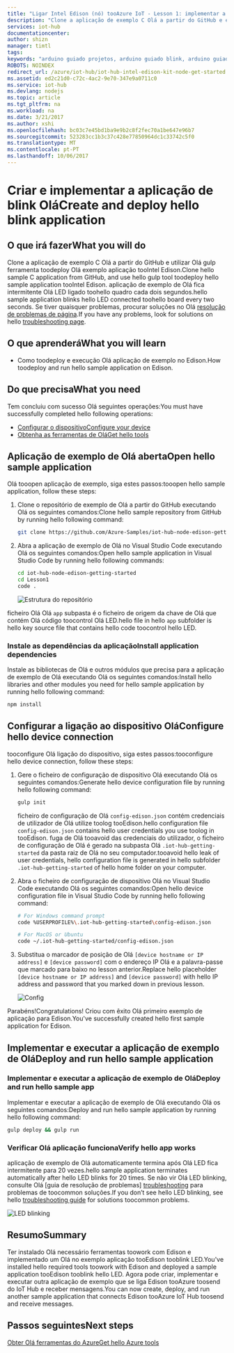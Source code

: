 ```yaml
---
title: "Ligar Intel Edison (nó) tooAzure IoT - Lesson 1: implementar a aplicação | Microsoft Docs"
description: "Clone a aplicação de exemplo C Olá a partir do GitHub e execute gulp toodeploy tooyour esta aplicação quadro Intel Edison. Esta aplicação de exemplo fica intermitente Olá LED ligado toohello quadro cada dois segundos."
services: iot-hub
documentationcenter: 
author: shizn
manager: timtl
tags: 
keywords: "arduino guiado projetos, arduino guiado blink, arduino guiado blink código, arduino blink programa, arduino blink exemplo"
ROBOTS: NOINDEX
redirect_url: /azure/iot-hub/iot-hub-intel-edison-kit-node-get-started
ms.assetid: ed2c21d0-c72c-4ac2-9e70-347e9a0711c0
ms.service: iot-hub
ms.devlang: nodejs
ms.topic: article
ms.tgt_pltfrm: na
ms.workload: na
ms.date: 3/21/2017
ms.author: xshi
ms.openlocfilehash: bc03c7e45bd1ba9e9b2c8f2fec70a1be647e96b7
ms.sourcegitcommit: 523283cc1b3c37c428e77850964dc1c33742c5f0
ms.translationtype: MT
ms.contentlocale: pt-PT
ms.lasthandoff: 10/06/2017
---
```

# <a name="create-and-deploy-hello-blink-application"></a><span data-ttu-id="d6626-105">Criar e implementar a aplicação de blink Olá</span><span class="sxs-lookup"><span data-stu-id="d6626-105">Create and deploy hello blink application</span></span>
## <a name="what-you-will-do"></a><span data-ttu-id="d6626-106">O que irá fazer</span><span class="sxs-lookup"><span data-stu-id="d6626-106">What you will do</span></span>
<span data-ttu-id="d6626-107">Clone a aplicação de exemplo C Olá a partir do GitHub e utilizar Olá gulp ferramenta toodeploy Olá exemplo aplicação tooIntel Edison.</span><span class="sxs-lookup"><span data-stu-id="d6626-107">Clone hello sample C application from GitHub, and use hello gulp tool toodeploy hello sample application tooIntel Edison.</span></span> <span data-ttu-id="d6626-108">aplicação de exemplo de Olá fica intermitente Olá LED ligado toohello quadro cada dois segundos.</span><span class="sxs-lookup"><span data-stu-id="d6626-108">hello sample application blinks hello LED connected toohello board every two seconds.</span></span> <span data-ttu-id="d6626-109">Se tiver quaisquer problemas, procurar soluções no Olá [resolução de problemas de página][troubleshooting].</span><span class="sxs-lookup"><span data-stu-id="d6626-109">If you have any problems, look for solutions on hello [troubleshooting page][troubleshooting].</span></span>

## <a name="what-you-will-learn"></a><span data-ttu-id="d6626-110">O que aprenderá</span><span class="sxs-lookup"><span data-stu-id="d6626-110">What you will learn</span></span>
* <span data-ttu-id="d6626-111">Como toodeploy e execução Olá aplicação de exemplo no Edison.</span><span class="sxs-lookup"><span data-stu-id="d6626-111">How toodeploy and run hello sample application on Edison.</span></span>

## <a name="what-you-need"></a><span data-ttu-id="d6626-112">Do que precisa</span><span class="sxs-lookup"><span data-stu-id="d6626-112">What you need</span></span>
<span data-ttu-id="d6626-113">Tem concluiu com sucesso Olá seguintes operações:</span><span class="sxs-lookup"><span data-stu-id="d6626-113">You must have successfully completed hello following operations:</span></span>

* <span data-ttu-id="d6626-114">[Configurar o dispositivo][configure-your-device]</span><span class="sxs-lookup"><span data-stu-id="d6626-114">[Configure your device][configure-your-device]</span></span>
* <span data-ttu-id="d6626-115">[Obtenha as ferramentas de Olá][get-the-tools]</span><span class="sxs-lookup"><span data-stu-id="d6626-115">[Get hello tools][get-the-tools]</span></span>

## <a name="open-hello-sample-application"></a><span data-ttu-id="d6626-116">Aplicação de exemplo de Olá aberta</span><span class="sxs-lookup"><span data-stu-id="d6626-116">Open hello sample application</span></span>
<span data-ttu-id="d6626-117">Olá tooopen aplicação de exemplo, siga estes passos:</span><span class="sxs-lookup"><span data-stu-id="d6626-117">tooopen hello sample application, follow these steps:</span></span>

1. <span data-ttu-id="d6626-118">Clone o repositório de exemplo de Olá a partir do GitHub executando Olá os seguintes comandos:</span><span class="sxs-lookup"><span data-stu-id="d6626-118">Clone hello sample repository from GitHub by running hello following command:</span></span>

   ```bash
   git clone https://github.com/Azure-Samples/iot-hub-node-edison-getting-started.git
   ```
2. <span data-ttu-id="d6626-119">Abra a aplicação de exemplo de Olá no Visual Studio Code executando Olá os seguintes comandos:</span><span class="sxs-lookup"><span data-stu-id="d6626-119">Open hello sample application in Visual Studio Code by running hello following commands:</span></span>

   ```bash
   cd iot-hub-node-edison-getting-started
   cd Lesson1
   code .
   ```

   ![Estrutura do repositório][repo-structure]

<span data-ttu-id="d6626-121">ficheiro Olá Olá `app` subpasta é o ficheiro de origem da chave de Olá que contém Olá código toocontrol Olá LED.</span><span class="sxs-lookup"><span data-stu-id="d6626-121">hello file in hello `app` subfolder is hello key source file that contains hello code toocontrol hello LED.</span></span>

### <a name="install-application-dependencies"></a><span data-ttu-id="d6626-122">Instale as dependências da aplicação</span><span class="sxs-lookup"><span data-stu-id="d6626-122">Install application dependencies</span></span>
<span data-ttu-id="d6626-123">Instale as bibliotecas de Olá e outros módulos que precisa para a aplicação de exemplo de Olá executando Olá os seguintes comandos:</span><span class="sxs-lookup"><span data-stu-id="d6626-123">Install hello libraries and other modules you need for hello sample application by running hello following command:</span></span>

```bash
npm install
```

## <a name="configure-hello-device-connection"></a><span data-ttu-id="d6626-124">Configurar a ligação ao dispositivo Olá</span><span class="sxs-lookup"><span data-stu-id="d6626-124">Configure hello device connection</span></span>
<span data-ttu-id="d6626-125">tooconfigure Olá ligação do dispositivo, siga estes passos:</span><span class="sxs-lookup"><span data-stu-id="d6626-125">tooconfigure hello device connection, follow these steps:</span></span>

1. <span data-ttu-id="d6626-126">Gere o ficheiro de configuração de dispositivo Olá executando Olá os seguintes comandos:</span><span class="sxs-lookup"><span data-stu-id="d6626-126">Generate hello device configuration file by running hello following command:</span></span>

   ```bash
   gulp init
   ```

   <span data-ttu-id="d6626-127">ficheiro de configuração de Olá `config-edison.json` contém credenciais de utilizador de Olá utilize toolog tooEdison.</span><span class="sxs-lookup"><span data-stu-id="d6626-127">hello configuration file `config-edison.json` contains hello user credentials you use toolog in tooEdison.</span></span> <span data-ttu-id="d6626-128">fuga de Olá tooavoid das credenciais do utilizador, o ficheiro de configuração de Olá é gerado na subpasta Olá `.iot-hub-getting-started` da pasta raiz de Olá no seu computador.</span><span class="sxs-lookup"><span data-stu-id="d6626-128">tooavoid hello leak of user credentials, hello configuration file is generated in hello subfolder `.iot-hub-getting-started` of hello home folder on your computer.</span></span>

2. <span data-ttu-id="d6626-129">Abra o ficheiro de configuração de dispositivo Olá no Visual Studio Code executando Olá os seguintes comandos:</span><span class="sxs-lookup"><span data-stu-id="d6626-129">Open hello device configuration file in Visual Studio Code by running hello following command:</span></span>

   ```bash
   # For Windows command prompt
   code %USERPROFILE%\.iot-hub-getting-started\config-edison.json

   # For MacOS or Ubuntu
   code ~/.iot-hub-getting-started/config-edison.json
   ```

3. <span data-ttu-id="d6626-130">Substitua o marcador de posição de Olá `[device hostname or IP address]` e `[device password]` com o endereço IP Olá e a palavra-passe que marcado para baixo no lesson anterior.</span><span class="sxs-lookup"><span data-stu-id="d6626-130">Replace hello placeholder `[device hostname or IP address]` and `[device password]` with hello IP address and password that you marked down in previous lesson.</span></span>

   ![Config](media/iot-hub-intel-edison-lessons/lesson1/vscode-config-mac.png)

<span data-ttu-id="d6626-132">Parabéns!</span><span class="sxs-lookup"><span data-stu-id="d6626-132">Congratulations!</span></span> <span data-ttu-id="d6626-133">Criou com êxito Olá primeiro exemplo de aplicação para Edison.</span><span class="sxs-lookup"><span data-stu-id="d6626-133">You've successfully created hello first sample application for Edison.</span></span>

## <a name="deploy-and-run-hello-sample-application"></a><span data-ttu-id="d6626-134">Implementar e executar a aplicação de exemplo de Olá</span><span class="sxs-lookup"><span data-stu-id="d6626-134">Deploy and run hello sample application</span></span>

### <a name="deploy-and-run-hello-sample-app"></a><span data-ttu-id="d6626-135">Implementar e executar a aplicação de exemplo de Olá</span><span class="sxs-lookup"><span data-stu-id="d6626-135">Deploy and run hello sample app</span></span>
<span data-ttu-id="d6626-136">Implementar e executar a aplicação de exemplo de Olá executando Olá os seguintes comandos:</span><span class="sxs-lookup"><span data-stu-id="d6626-136">Deploy and run hello sample application by running hello following command:</span></span>

```bash
gulp deploy && gulp run
```

### <a name="verify-hello-app-works"></a><span data-ttu-id="d6626-137">Verificar Olá aplicação funciona</span><span class="sxs-lookup"><span data-stu-id="d6626-137">Verify hello app works</span></span>
<span data-ttu-id="d6626-138">aplicação de exemplo de Olá automaticamente termina após Olá LED fica intermitente para 20 vezes.</span><span class="sxs-lookup"><span data-stu-id="d6626-138">hello sample application terminates automatically after hello LED blinks for 20 times.</span></span> <span data-ttu-id="d6626-139">Se não vir Olá LED blinking, consulte Olá [guia de resolução de problemas] [ troubleshooting] para problemas de toocommon soluções.</span><span class="sxs-lookup"><span data-stu-id="d6626-139">If you don’t see hello LED blinking, see hello [troubleshooting guide][troubleshooting] for solutions toocommon problems.</span></span>

![LED blinking][led-blinking]

## <a name="summary"></a><span data-ttu-id="d6626-141">Resumo</span><span class="sxs-lookup"><span data-stu-id="d6626-141">Summary</span></span>
<span data-ttu-id="d6626-142">Ter instalado Olá necessário ferramentas toowork com Edison e implementado um Olá no exemplo aplicação tooEdison tooblink LED.</span><span class="sxs-lookup"><span data-stu-id="d6626-142">You've installed hello required tools toowork with Edison and deployed a sample application tooEdison tooblink hello LED.</span></span> <span data-ttu-id="d6626-143">Agora pode criar, implementar e executar outra aplicação de exemplo que se liga Edison tooAzure toosend do IoT Hub e receber mensagens.</span><span class="sxs-lookup"><span data-stu-id="d6626-143">You can now create, deploy, and run another sample application that connects Edison tooAzure IoT Hub toosend and receive messages.</span></span>

## <a name="next-steps"></a><span data-ttu-id="d6626-144">Passos seguintes</span><span class="sxs-lookup"><span data-stu-id="d6626-144">Next steps</span></span>
<span data-ttu-id="d6626-145">[Obter Olá ferramentas do Azure][get-the-azure-tools]</span><span class="sxs-lookup"><span data-stu-id="d6626-145">[Get hello Azure tools][get-the-azure-tools]</span></span>

<!-- Images and links -->

[troubleshooting]: iot-hub-intel-edison-kit-node-troubleshooting.md
[Configure-your-device]: iot-hub-intel-edison-kit-node-lesson1-configure-your-device.md
[get-the-tools]: iot-hub-intel-edison-kit-node-lesson1-get-the-tools-win32.md
[repo-structure]: media/iot-hub-intel-edison-lessons/lesson1/repo_structure.png
[led-blinking]: media/iot-hub-intel-edison-lessons/lesson1/led_blinking.png
[get-the-azure-tools]: iot-hub-intel-edison-kit-node-lesson2-get-azure-tools-win32.md
